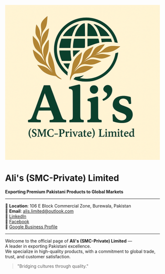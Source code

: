 ![Ali's Logo](alis-logo.png)

# Ali's (SMC-Private) Limited

**Exporting Premium Pakistani Products to Global Markets**

---

📍 **Location**: 106 E Block Commercial Zone, Burewala, Pakistan  
📧 **Email**: alis.limited@outlook.com  
🔗 [LinkedIn](https://linkedin.com/in/muhammad-ali-rana-032496204)  
🔗 [Facebook](https://facebook.com/alirana24)  
🔗 [Google Business Profile](https://g.co/kgs/9nyYMtM)

---

Welcome to the official page of **Ali's (SMC-Private) Limited** —  
A leader in exporting Pakistani excellence.  
We specialize in high-quality products, with a commitment to global trade, trust, and customer satisfaction.

> "Bridging cultures through quality."

